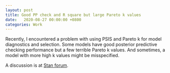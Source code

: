 ```yaml
---
layout: post
title: Good PP check and R square but large Pareto k values
date:   2020-08-27 00:00:00 +0800
categories: Work
---
```


Recently, I encountered a problem with using PSIS and Pareto k for model diagnostics and selection. Some models have good posterior predictive checking performance but a few terrible Pareto k values. And sometimes, a model with more high k values might be misspecified.

A discussion is at <a href="https://discourse.mc-stan.org/t/good-pp-check-and-r-square-but-large-pareto-k-values/17678" target="_blank">Stan forum</a>.
